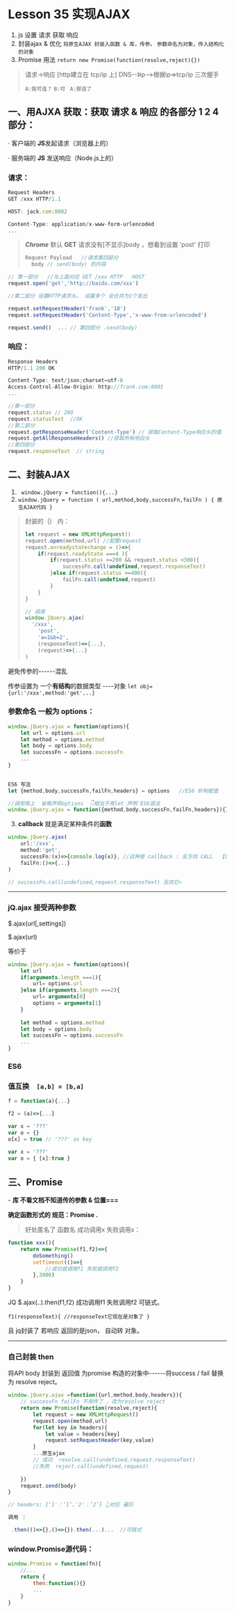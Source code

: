 # Lesson 35 实现AJAX

1.  js 设置 请求 获取 响应 
2. 封装ajax  & 优化 `将原生AJAX 封装入函数 & 库，传参。`  `参数命名为对象，传入结构化的对象`
3. Promise 用法  `return new Promise(function(resolve,reject){})`



> 请求->响应 [http建立在 tcp/ip 上]  DNS--》ip-->根据ip=>tcp/ip 三次握手
>
>  `A:我可连？`  `B:可 `  `A:那连了`

## 一、用AJXA 获取：获取 请求 & 响应 的各部分 1 2 4 部分：

·         客户端的 **JS**发起请求（浏览器上的）

·         服务端的 **JS** 发送响应（Node.js上的）

### 请求：

``` javascript
Request Headers
GET /xxx HTTP/1.1

HOST: jack.com:8002

Content-Type: application/x-www-form-urlencoded
...
```



> ***Chrome*** 默认 **GET** 请求没有[不显示]body ，想看到设置 'post' 打印
>
> ``` javascript
> Request Payload   //请求第四部分
> 	body // send(body) 的内容
> ```

``` javascript
// 第一部分   //与上面对应 GET /xxx HTTP   HOST
request.open('get','http://baidu.com/xxx')     

//第二部分 设置HTTP请求头。 设置多个 会合并为1个发出

request.setRequestHeader('frank','18')
request.setRequestHeader('Content-Type','x-www-from-urlencoded')

request.send()  ... // 第四部分 .send(body) 

```



### 响应：

``` javascript
Response Headers
HTTP/1.1 200 OK

Content-Type: text/json;charset=utf-8
Access-Control-Allow-Origin: http://frank.com:8001
...
```

``` javascript
//第一部分 
request.status // 200
request.statusText  //OK
//第二部分 
request.getResponseHeader('Content-Type') // 获取Content-Type响应头的值
request.getAllResponseHeaders() //获取所有响应头
//第四部分 
request.responseText  // string
```



## 二、封装AJAX

1. ` window.jQuery = function(){...}`
2. `window.jQuery = function ( url,method,body,successFn,failFn ) { 原生AJAX代码 }`

> 封装的｛｝ 内：
>
> ``` javascript
> let request = new XMLHttpRequest()
> request.open(method,url) //配置request
> request.onreadystatechange = ()=>{
>     if(request.readyState ===4 ){
>         if(request.status >=200 && request.status <300){
>             successFn.call(undefined,request.responseText)
>         }else if(request.status >=400){
>             failFn.call(undefined,request)
>         }
>     }
> }
> 
> // 调用
> window.jQuery.ajax(
> 	'/xxx',
>     'post',
>     'a=1&b=2',
>     (responseText)=>{...},
>     (request)=>{...}
> )
> ```

避免传参的------混乱 

传参设置为 一个**有结构**的数据类型 ----对象  `let obj={url:'/xxx',method:'get'...}`



### **参数命名 一般为 options：**

``` javascript
window.jQuery.ajax = function(options){
    let url = options.url
    let method = options.method 
    let body = options.body
    let successFn = options.successFn 
    ...
}
    
```

``` javascript
ES6 写法 
let {method,body,successFn,failFn,headers} = options   //ES6 析构赋值

//调用用上  省略声明options  👇相当于用let 声明 ES6语法
window.jQuery.ajax = function({method,body,successFn,failFn,headers}){}
```



3. **callback** 就是满足某种条件的**函数**

```javascript
window.jQuery.ajax(
	url:'/xxx',
    method:'get',
    successFn:(x)=>{console.log(x)}, //这种是 callback : 反方向 CALL  【反向传参】
    failFn:()=>{...}
)

// successFn.call(undefined,request.responseText) 反向它←
```

---

### jQ.ajax 接受两种参数

$.ajax(url[,settings])

$.ajax(url)  

等价于 

``` javascript
window.jQuery.ajax = function(options){
    let url 
    if(arguments.length ===1){
        url= options.url
    }else if(arguments.length ===2){
        url= arguments[0]
        options = arguments[1]
    }
 
    let method = options.method 
    let body = options.body
    let successFn = options.successFn 
    ...
}
```



### ES6 

### 值互换`  [a,b] = [b,a]`

``` javascript
f = function(a){...}

f2 = (a)=>{...}

var x = '???'
var o = {}
o[x] = true // '???' as key
           
var x = '???'
var o = { [x]:true }
```



## 三、Promise

\- **库 不看文档不知道传的参数 & 位置===**

**确定函数形式的 规范：Promise  .**  

> 好处匿名了 函数名 成功调用x  失败调用x：

``` javascript
function xxx(){
    return new Promise(f1,f2)=>{
        doSomething()
        setTimeout(()=>{
            //成功就调用f1 失败就调用f2
        },3000)
    }
}
```

JQ   $.ajax(..).then(f1,f2)   成功调用f1  失败调用f2  可链式。

`f1(responseText){ //responseText它现在是对象了 }`

且 jq封装了 若响应 返回的是json， 自动转 对象。

---

### 自己封装 then

将API body 封装到 返回值 为promise 构造的对象中------将success / fail  替换为 resolve reject。

``` javascript
window.jQuery.ajax =function({url,method,body,headers}){
    // successFn failFn 不用传了 ，改为resolve reject
    return new Promise(function(resolve,reject){
        let request = new XMLHttpRequest()
        request.open(method,url)
     	for(let key in headers){     
         	let value = headers[key]
         	request.setRequestHeader(key,value)
        }
        ...原生ajax
        // 成功  resolve.call(undefined,request.responseText)
        //失败  reject.call(undefined,request)
        
    })
    request.send(body)
} 

// headers: {'1'：‘1’,'2'：‘2’} 👆对应 遍历
```

``` javascript
调用 ：

 .then(()=>{},()=>{}).then(...)...  //可链式
```



### **window.Promise源代码：**

``` javascript
window.Promise = function(fn){
    //...
    return {
        then:function(){}
        ...
    }
}
```

